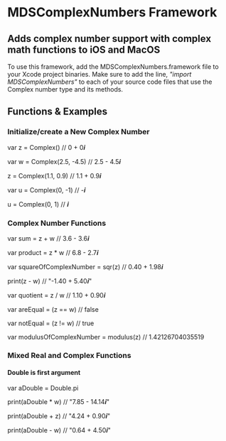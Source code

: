 # MDSComplexNumbers Framework
## Adds complex number support with complex math functions to iOS and MacOS
To use this framework, add the MDSComplexNumbers.framework file to your Xcode project binaries. Make sure to add the line, *"import MDSComplexNumbers"* to each of your source code files that use the Complex number type and its methods.

## Functions & Examples
### Initialize/create a New Complex Number
var z = Complex()     // 0 + 0𝒊

var w = Complex(2.5, -4.5)    // 2.5 - 4.5𝒊

z = Complex(1.1, 0.9)     // 1.1 + 0.9𝒊

var u = Complex(0, -1)    // -𝒊

u = Complex(0, 1)     // 𝒊

### Complex Number Functions
var sum = z + w     // 3.6 - 3.6𝒊

var product = z * w     // 6.8 - 2.7𝒊

var squareOfComplexNumber = sqr(z)    // 0.40 + 1.98𝒊

print(z - w)    // "-1.40 + 5.40𝒊"

var quotient = z / w    // 1.10 + 0.90𝒊

var areEqual = (z == w)     // false

var notEqual = (z != w)     // true

var modulusOfComplexNumber = modulus(z)     // 1.42126704035519

### Mixed Real and Complex Functions 
#### Double is first argument
var aDouble = Double.pi

print(aDouble * w)      // "7.85 - 14.14𝒊"

print(aDouble + z)      // "4.24 + 0.90𝒊"

print(aDouble - w)      // "0.64 + 4.50𝒊"
